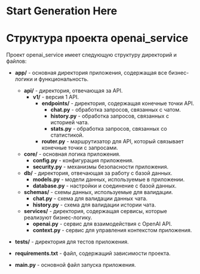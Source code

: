 # Start Generation Here
# Структура проекта openai_service

Проект openai_service имеет следующую структуру директорий и файлов:

- **app/** - основная директория приложения, содержащая все бизнес-логики и функциональность.
  - **api/** - директория, отвечающая за API.
    - **v1/** - версия 1 API.
      - **endpoints/** - директория, содержащая конечные точки API.
        - **chat.py** - обработка запросов, связанных с чатом.
        - **history.py** - обработка запросов, связанных с историей чата.
        - **stats.py** - обработка запросов, связанных со статистикой.
      - **router.py** - маршрутизатор для API, который связывает конечные точки с запросами.
  - **core/** - основная логика приложения.
    - **config.py** - конфигурация приложения.
    - **security.py** - механизмы безопасности приложения.
  - **db/** - директория, отвечающая за работу с базой данных.
    - **models.py** - модели данных, используемые в приложении.
    - **database.py** - настройки и соединение с базой данных.
  - **schemas/** - схемы данных, используемые для валидации.
    - **chat.py** - схема для валидации данных чата.
    - **history.py** - схема для валидации истории чата.
  - **services/** - директория, содержащая сервисы, которые реализуют бизнес-логику.
    - **openai.py** - сервис для взаимодействия с OpenAI API.
    - **context.py** - сервис для управления контекстом приложения.
  
- **tests/** - директория для тестов приложения.
  
- **requirements.txt** - файл, содержащий зависимости проекта.
  
- **main.py** - основной файл запуска приложения.



